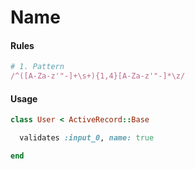 # Name

#### Rules

```ruby
# 1. Pattern
/^([A-Za-z'"-]+\s+){1,4}[A-Za-z'"-]*\z/
```

#### Usage

```ruby
class User < ActiveRecord::Base

  validates :input_0, name: true

end
```

